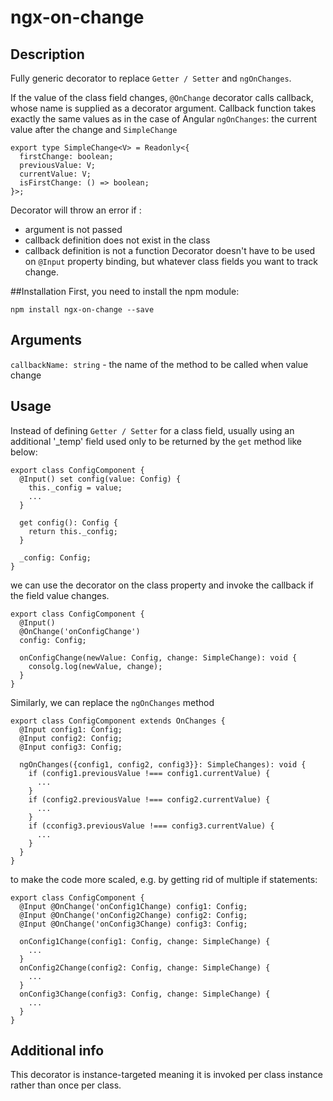 # ngx-on-change
## Description
Fully generic decorator to replace `Getter / Setter` and `ngOnChanges`. 

If the value of the class field changes, `@OnChange` decorator calls callback, whose name is supplied as a decorator argument.
Callback function takes exactly the same values as in the case of Angular `ngOnChanges`: the current value after the change and `SimpleChange`

    export type SimpleChange<V> = Readonly<{
      firstChange: boolean;
      previousValue: V;
      currentValue: V;
      isFirstChange: () => boolean;
    }>;
    
Decorator will throw an error if :
- argument is not passed
- callback definition does not exist in the class 
- callback definition is not a function
Decorator doesn't have to be used on `@Input` property binding, but whatever class fields you want to track change.

##Installation
First, you need to install the npm module:

`npm install ngx-on-change --save`

## Arguments
`callbackName: string` - the name of the method to be called when value change

## Usage
Instead of defining `Getter / Setter` for a class field, usually using an additional '_temp' field used only to be returned by the `get` method like below:

    
    export class ConfigComponent {
      @Input() set config(value: Config) {
        this._config = value;
        ...
      }
    
      get config(): Config {
        return this._config;
      }
    
      _config: Config;
    }


we can use the decorator on the class property and invoke the callback if the field value changes.

    export class ConfigComponent {
      @Input()
      @OnChange('onConfigChange')
      config: Config;
        
      onConfigChange(newValue: Config, change: SimpleChange): void {
        consolg.log(newValue, change);
      }
    }
    
Similarly, we can replace the `ngOnChanges` method
    
    export class ConfigComponent extends OnChanges {
      @Input config1: Config;
      @Input config2: Config;
      @Input config3: Config;
              
      ngOnChanges({config1, config2, config3}}: SimpleChanges): void {
        if (config1.previousValue !=== config1.currentValue) {
          ...
        }
        if (config2.previousValue !=== config2.currentValue) {
          ...
        }   
        if (cconfig3.previousValue !=== config3.currentValue) {
          ...
        }
      }
    }
    
to make the code more scaled, e.g. by getting rid of multiple if statements:
    
    export class ConfigComponent {
      @Input @OnChange('onConfig1Change) config1: Config;
      @Input @OnChange('onConfig2Change) config2: Config;
      @Input @OnChange('onConfig3Change) config3: Config;
          
      onConfig1Change(config1: Config, change: SimpleChange) {
        ...
      }
      onConfig2Change(config2: Config, change: SimpleChange) {
        ...
      }
      onConfig3Change(config3: Config, change: SimpleChange) {
        ...
      }
    }

        
## Additional info
This decorator is instance-targeted meaning it is invoked per class instance rather than once per class.

